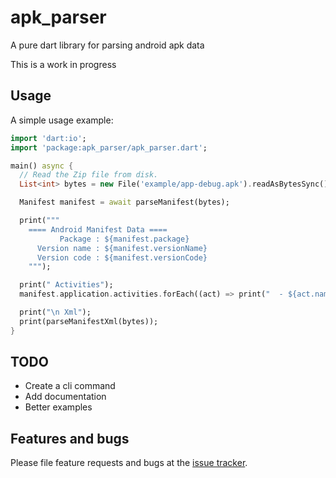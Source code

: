 # apk_parser

A pure dart library for parsing android apk data

This is a work in progress

## Usage

A simple usage example:

```dart
import 'dart:io';
import 'package:apk_parser/apk_parser.dart';

main() async {
  // Read the Zip file from disk.
  List<int> bytes = new File('example/app-debug.apk').readAsBytesSync();

  Manifest manifest = await parseManifest(bytes);

  print("""
    ==== Android Manifest Data ====
           Package : ${manifest.package}
      Version name : ${manifest.versionName}
      Version code : ${manifest.versionCode}
    """);

  print(" Activities");
  manifest.application.activities.forEach((act) => print("  - ${act.name}"));

  print("\n Xml");
  print(parseManifestXml(bytes));
}
```

## TODO
- Create a cli command
- Add documentation
- Better examples

## Features and bugs

Please file feature requests and bugs at the [issue tracker][tracker].

[tracker]: https://github.com/andresaraujo/apk_parser.dart/issues
